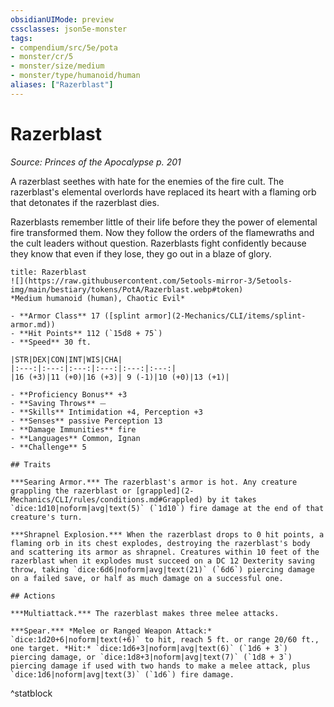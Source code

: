 ```yaml
---
obsidianUIMode: preview
cssclasses: json5e-monster
tags:
- compendium/src/5e/pota
- monster/cr/5
- monster/size/medium
- monster/type/humanoid/human
aliases: ["Razerblast"]
---
```

# Razerblast
*Source: Princes of the Apocalypse p. 201*  

A razerblast seethes with hate for the enemies of the fire cult. The razerblast's elemental overlords have replaced its heart with a flaming orb that detonates if the razerblast dies.

Razerblasts remember little of their life before they the power of elemental fire transformed them. Now they follow the orders of the flamewraths and the cult leaders without question. Razerblasts fight confidently because they know that even if they lose, they go out in a blaze of glory.

```ad-statblock
title: Razerblast
![](https://raw.githubusercontent.com/5etools-mirror-3/5etools-img/main/bestiary/tokens/PotA/Razerblast.webp#token)
*Medium humanoid (human), Chaotic Evil*

- **Armor Class** 17 ([splint armor](2-Mechanics/CLI/items/splint-armor.md))
- **Hit Points** 112 (`15d8 + 75`)
- **Speed** 30 ft.

|STR|DEX|CON|INT|WIS|CHA|
|:---:|:---:|:---:|:---:|:---:|:---:|
|16 (+3)|11 (+0)|16 (+3)| 9 (-1)|10 (+0)|13 (+1)|

- **Proficiency Bonus** +3
- **Saving Throws** ⏤
- **Skills** Intimidation +4, Perception +3
- **Senses** passive Perception 13
- **Damage Immunities** fire
- **Languages** Common, Ignan
- **Challenge** 5

## Traits

***Searing Armor.*** The razerblast's armor is hot. Any creature grappling the razerblast or [grappled](2-Mechanics/CLI/rules/conditions.md#Grappled) by it takes `dice:1d10|noform|avg|text(5)` (`1d10`) fire damage at the end of that creature's turn.

***Shrapnel Explosion.*** When the razerblast drops to 0 hit points, a flaming orb in its chest explodes, destroying the razerblast's body and scattering its armor as shrapnel. Creatures within 10 feet of the razerblast when it explodes must succeed on a DC 12 Dexterity saving throw, taking `dice:6d6|noform|avg|text(21)` (`6d6`) piercing damage on a failed save, or half as much damage on a successful one.

## Actions

***Multiattack.*** The razerblast makes three melee attacks.

***Spear.*** *Melee or Ranged Weapon Attack:* `dice:1d20+6|noform|text(+6)` to hit, reach 5 ft. or range 20/60 ft., one target. *Hit:* `dice:1d6+3|noform|avg|text(6)` (`1d6 + 3`) piercing damage, or `dice:1d8+3|noform|avg|text(7)` (`1d8 + 3`) piercing damage if used with two hands to make a melee attack, plus `dice:1d6|noform|avg|text(3)` (`1d6`) fire damage.
```
^statblock